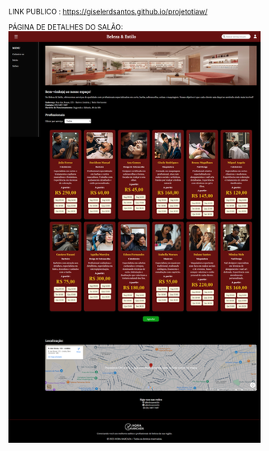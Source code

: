 LINK PUBLICO : https://giselerdsantos.github.io/projetotiaw/

PÁGINA DE DETALHES DO SALÃO: 
![Print pagina de detalhes do salão](imagens/paginadetalhessalao.png)

